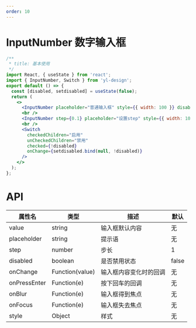 ```yaml
---
order: 10
---
```


# InputNumber 数字输入框

```jsx
/**
 * title: 基本使用
 */
import React, { useState } from 'react';
import { InputNumber, Switch } from 'yl-design';
export default () => {
  const [disabled, setdisabled] = useState(false);
  return (
    <>
      <InputNumber placeholder="普通输入框" style={{ width: 100 }} disabled={disabled} />
      <br />
      <InputNumber step={0.1} placeholder="设置step" style={{ width: 100 }} disabled={disabled} />
      <br />
      <Switch
        checkedChildren="启用"
        unCheckedChildren="禁用"
        checked={!disabled}
        onChange={setdisabled.bind(null, !disabled)}
      />
    </>
  );
};
```

# API

| **属性名**   | **类型**        | **描述**               | **默认** |
| ------------ | --------------- | ---------------------- | -------- |
| value        | string          | 输入框默认内容         | 无       |
| placeholder  | string          | 提示语                 | 无       |
| step         | number          | 步长                   | 1        |
| disabled     | boolean         | 是否禁用状态           | false    |
| onChange     | Function(value) | 输入框内容变化时的回调 | 无       |
| onPressEnter | Function(e)     | 按下回车的回调         | 无       |
| onBlur       | Function(e)     | 输入框得到焦点         | 无       |
| onFocus      | Function(e)     | 输入框失去焦点         | 无       |
| style        | Object          | 样式                   | 无       |
